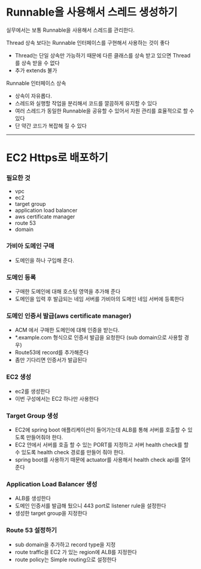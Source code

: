 # Runnable을 사용해서 스레드 생성하기

실무에서는 보통 Runnable을 사용해서 스레드를 관리한다.

Thread 상속 보다는 Runnable 인터페이스를 구현해서 사용하는 것이 좋다

- Thread는 단일 상속만 가능하기 때문에 다른 클래스를 상속 받고 있으면 Thread를 상속 받을 수 없다
- 추가 extends 불가

Runnable 인터페이스 상속

- 상속이 자유롭다.
- 스레드와 실행할 작업을 분리해서 코드를 깔끔하게 유지할 수 있다
- 여러 스레드가 동일한 Runnable을 공유할 수 있어서 자원 관리를 효율적으로 할 수 있다
- 단 약간 코드가 복잡해 질 수 있다

---

# EC2 Https로 배포하기

### 필요한 것

- vpc
- ec2
- target group
- application load balancer
- aws certificate manager
- route 53
- domain

### 가비아 도메인 구매

- 도메인을 하나 구입해 준다.

### 도메인 등록

- 구매한 도메인에 대해 호스팅 영역을 추가해 준다
- 도메인을 입력 후 발급되는 네임 서버를 가비아의 도메인 네임 서버에 등록한다

### 도메인 인증서 발급(aws certificate manager)

- ACM 에서 구매한 도메인에 대해 인증을 받는다.
- \*.example.com 형식으로 인증서 발급을 요청한다 (sub domain으로 사용할 경우)
- Route53에 record를 추가해준다
- 좀만 기다리면 인증서가 발급된다

### EC2 생성

- ec2를 생성한다
- 이번 구성에서는 EC2 하나만 사용한다

### Target Group 생성

- EC2에 spring boot 애플리케이션이 들어가는데 ALB를 통해 서버를 호출할 수 있도록 만들어줘야 한다.
- EC2 안에서 서버를 호출 할 수 있는 PORT를 지정하고 서버 health check를 할 수 있도록 health check 경로를 만들어 줘야 한다.
- spring boot를 사용하기 때문에 actuator를 사용해서 health check api를 열어준다

### Application Load Balancer 생성

- ALB를 생성한다
- 도메인 인증서를 발급해 뒀으니 443 port로 listener rule을 설정한다
- 생성한 target group을 지정한다

### Route 53 설정하기

- sub domain을 추가하고 record type을 지정
- route traffic을 EC2 가 있는 region에 ALB를 지정한다
- route policy는 Simple routing으로 설정한다
